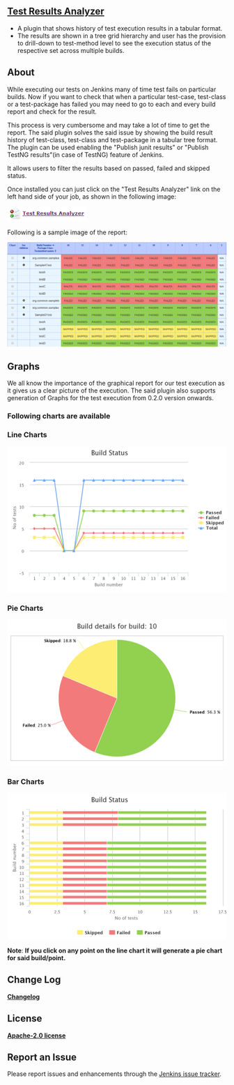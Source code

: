 ## [Test Results Analyzer](https://plugins.jenkins.io/test-results-analyzer/)

- A plugin that shows history of test execution results in a tabular format.
- The results are shown in a tree grid hierarchy and user has the provision to drill-down to test-method level to see the execution status of the respective set across multiple builds.

## About

While executing our tests on Jenkins many of time test fails on
particular builds. Now if you want to check that when a particular
test-case, test-class or a test-package has failed you may need to go to
each and every build report and check for the result.

This process is very cumbersome and may take a lot of time to get the
report. The said plugin solves the said issue by showing the build
result history of test-class, test-class and test-package in a tabular
tree format. The plugin can be used enabling the "Publish junit results"
or "Publish TestNG results"(in case of TestNG) feature of Jenkins.

It allows users to filter the results based on passed, failed and
skipped status. 

Once installed you can just click on the "Test Results Analyzer" link on
the left hand side of your job, as shown in the following image:

![](docs/images/TestResultsAnalyzerLink.png)

Following is a sample image of the report:

![](docs/images/table-report-2.1.png)

 

## Graphs

We all know the importance of the graphical report for our test
execution as it gives us a clear picture of the execution. The said
plugin also supports generation of Graphs for the test execution from
0.2.0 version onwards.

### Following charts are available 

### Line Charts
 
![](docs/images/line-chart-2.1.png)  

###  Pie Charts
![](docs/images/pie-chart-2.1.png)  

### Bar Charts
![](docs/images/bar-chart-2.1.png)  

**Note**: **If you click on any point on the line chart it will generate
a pie chart for said build/point.**


## Change Log
**[Changelog](./CHANGELOG.md)**


## License
[**Apache-2.0 license**](https://www.apache.org/licenses/LICENSE-2.0)


## Report an Issue
Please report issues and enhancements through the
[Jenkins issue tracker](https://www.jenkins.io/participate/report-issue/redirect/#19327).